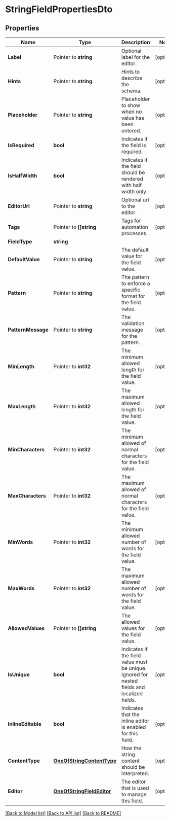 # StringFieldPropertiesDto

## Properties

Name | Type | Description | Notes
------------ | ------------- | ------------- | -------------
**Label** | Pointer to **string** | Optional label for the editor. | [optional] 
**Hints** | Pointer to **string** | Hints to describe the schema. | [optional] 
**Placeholder** | Pointer to **string** | Placeholder to show when no value has been entered. | [optional] 
**IsRequired** | **bool** | Indicates if the field is required. | [optional] 
**IsHalfWidth** | **bool** | Indicates if the field should be rendered with half width only. | [optional] 
**EditorUrl** | Pointer to **string** | Optional url to the editor. | [optional] 
**Tags** | Pointer to **[]string** | Tags for automation processes. | [optional] 
**FieldType** | **string** |  | 
**DefaultValue** | Pointer to **string** | The default value for the field value. | [optional] 
**Pattern** | Pointer to **string** | The pattern to enforce a specific format for the field value. | [optional] 
**PatternMessage** | Pointer to **string** | The validation message for the pattern. | [optional] 
**MinLength** | Pointer to **int32** | The minimum allowed length for the field value. | [optional] 
**MaxLength** | Pointer to **int32** | The maximum allowed length for the field value. | [optional] 
**MinCharacters** | Pointer to **int32** | The minimum allowed of normal characters for the field value. | [optional] 
**MaxCharacters** | Pointer to **int32** | The maximum allowed of normal characters for the field value. | [optional] 
**MinWords** | Pointer to **int32** | The minimum allowed number of words for the field value. | [optional] 
**MaxWords** | Pointer to **int32** | The maximum allowed number of words for the field value. | [optional] 
**AllowedValues** | Pointer to **[]string** | The allowed values for the field value. | [optional] 
**IsUnique** | **bool** | Indicates if the field value must be unique. Ignored for nested fields and localized fields. | [optional] 
**InlineEditable** | **bool** | Indicates that the inline editor is enabled for this field. | [optional] 
**ContentType** | [**OneOfStringContentType**](oneOf&lt;StringContentType&gt;.md) | How the string content should be interpreted. | [optional] 
**Editor** | [**OneOfStringFieldEditor**](oneOf&lt;StringFieldEditor&gt;.md) | The editor that is used to manage this field. | [optional] 

[[Back to Model list]](../README.md#documentation-for-models) [[Back to API list]](../README.md#documentation-for-api-endpoints) [[Back to README]](../README.md)


